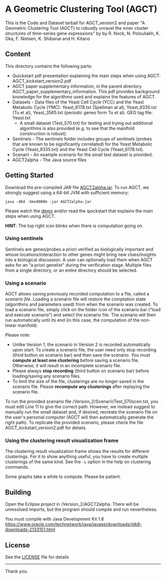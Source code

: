 ﻿# A Geometric Clustering Tool (AGCT)
This is the Code and Dataset tarball for AGCT_version2 and paper  "A Geometric Clustering Tool (AGCT) to robustly unravel the inner cluster structures of time-series gene expressions" by by R. Nock, N. Polouliakh, K. Oka, F. Nielsen, K. Shibanai and H. Kitano

## Content
This directory contains the following parts:
* Quickstart pdf presentation explaining the main steps when using AGCT: AGCT_kickstart_version2.pdf
* AGCT paper supplementary information, in the parent directory AGCT_paper_supplementary_information. This pdf provides background knowledge for the algorithms used and explains the features of AGCT.
* Datasets - Data files of the Yeast Cell Cycle (YCC) and the Yeast Metabolic Cycle (YMC): Yeast_6178.txt (Spellman at al), Yeast_9335.txt (Tu et al), Yeast_3565.txt (periodic genes form Tu et al). GEO tag file: Yeast.txt
  - A small dataset (Test_570.txt) for testing and trying out additional algorithms is also provided (e.g. to see that the manifold construction is robust).
* Sentinels - The sentinels folder includes groups of sentinels (probes that are known to be significantly correlated) for the Yeast Metabolic Cycle  (Yeast_9335.txt) and the Yeast Cell Cycle (Yeast_6178.txt).
* Scenarii - An example scenario for the small test dataset is provided.
* AGCT2alpha - The Java source files

## Getting Started
Download the pre-compiled JAR file [AGCT2alpha.jar](https://github.com/agct2019/agct/releases/download/v2.0/AGCT2alpha.jar). To run AGCT, we strongly suggest using a 64-bit JVM with sufficient memory:
```
java -d64 -Xmx8000m -jar AGCT2alpha.jar
```
Please watch the [demo](https://youtu.be/NoCLfP3t1sM) and/or read the quickstart that explains the main steps when using AGCT.

**HINT**: The top right icon blinks when there is computation going on.

### Using sentinels
Sentinels are genes/probes a priori verified as biologically important and whose locations/interaction to other genes might bring new clues/insights into a biological discussion. A user can optionally load them when AGCT asks for an “a priori genelist" during the verification stage. Multiple files from a single directory, or an entire directory should be selected.

### Using a scenario
AGCT allows saving previously recorded computation to a file, called a *scenario file*. Loading a scenario file will restore the comptation state (algorithms and parameters used) from when the scenario was created. To load a scenario file, simply click on the folder icon of the scenario bar (“load and execute scenario”) and select the scenario file. The scenario will then run automatically until its end (in this case, the computation of the non-linear manifold).

Please note:
 * Unlike Version 1, the scenario in Version 2 is recorded automatically upon start. To create a scenario file, the user need only stop recording (third button on scenario bar) and then save the scenario. You must **compute at least one clustering** before saving a scenario file. Otherwise, it will result in an incomplete scenario file.
 * Please always **stop recording** (third button on scenario bar) before loading/saving any scenario files.
 * To limit the size of the file, clusterings are no longer saved in the scenario file. Please **recompute any clusterings** after replaying the scenario file.

To run the provided scenario file /Version_2/Scenarii/Test_570scen.txt, you must edit Line 11 to give the correct path. However, we instead suggest to manually run the small dataset and, if desired, recreate the scenario file on the user's personal computer (AGCT will then automatically generate the right path). To replicate the provided scenario, please check the file AGCT_kickstart_version2.pdf for details.

### Using the clustering result visualization frame
The clustering result visualization frame shows the results for different clusterings. For it to show anything useful, you have to create multiple clusterings of the same kind. See the `-L` option in the help on clustering commands.

Some graphs take a while to compute. Please be patient.

## Building
Open the Eclipse project in /Version_2/AGCT2alpha. There will be unresolved imports, but the program should compile and run nevertheless.

You must compile with Java Development Kit 1.8 https://www.oracle.com/technetwork/java/javase/downloads/jdk8-downloads-2133151.html

## License

See the [LICENSE](../LICENSE) file for details

---

Thank you.